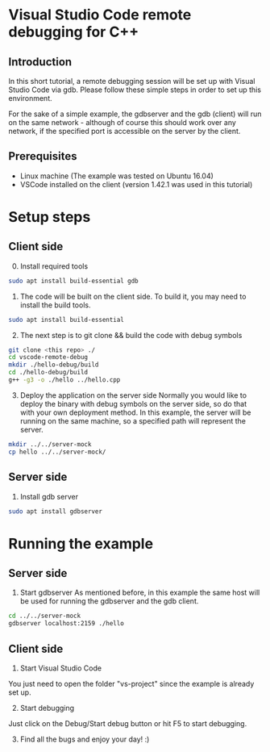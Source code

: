 # Visual Studio Code remote debugging for C++

## Introduction

In this short tutorial, a remote debugging session will be set up with Visual Studio Code via gdb. Please follow these simple steps in order to set up this environment.

For the sake of a simple example, the gdbserver and the gdb (client) will run on the same network - although of course this should work over any network, if the specified port is accessible on the server by the client.

## Prerequisites
* Linux machine (The example was tested on Ubuntu 16.04)
* VSCode installed on the client (version 1.42.1 was used in this tutorial)

# Setup steps

## Client side

0. Install required tools
```bash
sudo apt install build-essential gdb
```

1. The code will be built on the client side. To build it, you may need to install the build tools.
```bash
sudo apt install build-essential
```

2. The next step is to git clone && build the code with debug symbols
```bash
git clone <this repo> ./
cd vscode-remote-debug
mkdir ./hello-debug/build
cd ./hello-debug/build
g++ -g3 -o ./hello ../hello.cpp
```

3. Deploy the application on the server side
Normally you would like to deploy the binary with debug symbols on the server side, so do that with your own deployment method. In this example, the server will be running on the same machine, so a specified path will represent the server.
```bash
mkdir ../../server-mock
cp hello ../../server-mock/
```

## Server side

1. Install gdb server
```bash
sudo apt install gdbserver
```

# Running the example

## Server side

1. Start gdbserver
As mentioned before, in this example the same host will be used for running the gdbserver and the gdb client.
```bash
cd ../../server-mock
gdbserver localhost:2159 ./hello
```

## Client side

1. Start Visual Studio Code

You just need to open the folder "vs-project" since the example is already set up.

2. Start debugging

Just click on the Debug/Start debug button or hit F5 to start debugging.

3. Find all the bugs and enjoy your day! :)
